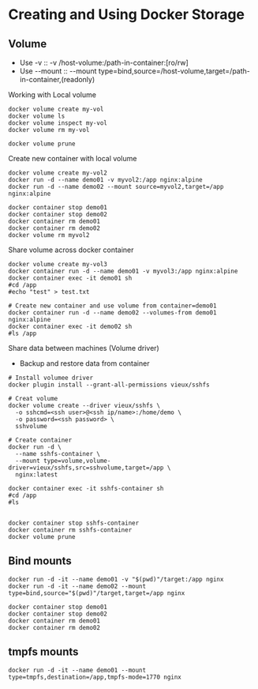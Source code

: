# Creating and Using Docker Storage

## Volume 

* Use -v  :: -v /host-volume:/path-in-container:[ro/rw]
* Use --mount  :: --mount type=bind,source=/host-volume,target=/path-in-container,(readonly)

Working with Local volume
```
docker volume create my-vol
docker volume ls
docker volume inspect my-vol
docker volume rm my-vol

docker volume prune
```

Create new container with local volume
```
docker volume create my-vol2
docker run -d --name demo01 -v myvol2:/app nginx:alpine
docker run -d --name demo02 --mount source=myvol2,target=/app nginx:alpine

docker container stop demo01
docker container stop demo02
docker container rm demo01
docker container rm demo02
docker volume rm myvol2
```

Share volume across docker container
```
docker volume create my-vol3
docker container run -d --name demo01 -v myvol3:/app nginx:alpine
docker container exec -it demo01 sh
#cd /app
#echo "test" > test.txt

# Create new container and use volume from container=demo01 
docker container run -d --name demo02 --volumes-from demo01 nginx:alpine
docker container exec -it demo02 sh
#ls /app
```

Share data between machines (Volume driver)
* Backup and restore data from container
```
# Install volumee driver
docker plugin install --grant-all-permissions vieux/sshfs

# Creat volume
docker volume create --driver vieux/sshfs \
  -o sshcmd=<ssh user>@<ssh ip/name>:/home/demo \
  -o password=<ssh password> \
  sshvolume

# Create container
docker run -d \
  --name sshfs-container \
  --mount type=volume,volume-driver=vieux/sshfs,src=sshvolume,target=/app \
  nginx:latest

docker container exec -it sshfs-container sh
#cd /app
#ls 


docker container stop sshfs-container
docker container rm sshfs-container
docker volume prune

```

## Bind mounts
```
docker run -d -it --name demo01 -v "$(pwd)"/target:/app nginx
docker run -d -it --name demo02 --mount type=bind,source="$(pwd)"/target,target=/app nginx

docker container stop demo01
docker container stop demo02
docker container rm demo01
docker container rm demo02
```


## tmpfs mounts
```
docker run -d -it --name demo01 --mount type=tmpfs,destination=/app,tmpfs-mode=1770 nginx

```
